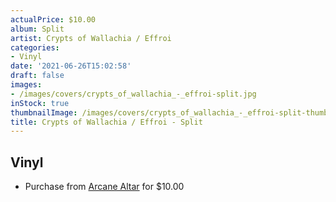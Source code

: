 ```yaml
---
actualPrice: $10.00
album: Split
artist: Crypts of Wallachia / Effroi
categories:
- Vinyl
date: '2021-06-26T15:02:58'
draft: false
images:
- /images/covers/crypts_of_wallachia_-_effroi-split.jpg
inStock: true
thumbnailImage: /images/covers/crypts_of_wallachia_-_effroi-split-thumb.jpg
title: Crypts of Wallachia / Effroi - Split
---
```


## Vinyl
* Purchase from [Arcane Altar](https://arcanealtar.bigcartel.com/product/crypts-of-wallachia-effroi-split-7-ep) for $10.00
